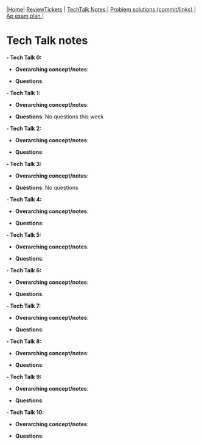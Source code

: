 |[Home](.)| [ReviewTickets](../reviewtickets) | [TechTalk Notes ](.)| [Problem solutions (commit/links) ](../problemsolutions)| [Ap exam plan ](../testprepplan)|
  
# Tech Talk notes
**- Tech Talk 0:**

- **Overarching concept/notes**: 
 

- **Questions**:


**- Tech Talk 1:**

- **Overarching concept/notes**:


- **Questions**: No questions this week

**- Tech Talk 2:**

- **Overarching concept/notes**:


- **Questions**: 

**- Tech Talk 3:**


- **Overarching concept/notes**:


- **Questions**: No questions



**- Tech Talk 4:**

- **Overarching concept/notes**:


- **Questions**:


**- Tech Talk 5:**

- **Overarching concept/notes**:


- **Questions**:


**- Tech Talk 6:**

- **Overarching concept/notes**:



- **Questions**:


**- Tech Talk 7:**

- **Overarching concept/notes**:


- **Questions**:


**- Tech Talk 8:**

- **Overarching concept/notes**:


- **Questions**:


**- Tech Talk 9:**

- **Overarching concept/notes**:


- **Questions**:



**- Tech Talk 10:**
- **Overarching concept/notes**:


- **Questions**: